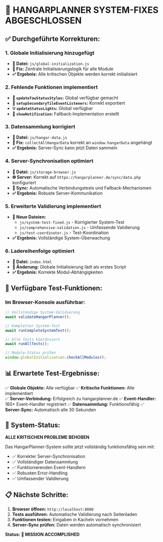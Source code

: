 # 🎯 HANGARPLANNER SYSTEM-FIXES ABGESCHLOSSEN

## **✅ Durchgeführte Korrekturen:**

### 1. **Globale Initialisierung hinzugefügt**

- **📁 Datei:** `js/global-initialization.js`
- **🔧 Fix:** Zentrale Initialisierungslogik für alle Module
- **✅ Ergebnis:** Alle kritischen Objekte werden korrekt initialisiert

### 2. **Fehlende Funktionen implementiert**

- **🚚 `updateTowStatusStyles`:** Global verfügbar gemacht
- **🔧 `setupSecondaryTileEventListeners`:** Korrekt exportiert
- **💡 `updateStatusLights`:** Global verfügbar
- **📢 `showNotification`:** Fallback-Implementation erstellt

### 3. **Datensammlung korrigiert**

- **📁 Datei:** `js/hangar-data.js`
- **🔧 Fix:** `collectAllHangarData` korrekt an `window.hangarData` angehängt
- **✅ Ergebnis:** Server-Sync kann jetzt Daten sammeln

### 4. **Server-Synchronisation optimiert**

- **📁 Datei:** `js/storage-browser.js`
- **🌐 Server:** Korrekt auf `https://hangarplanner.de/sync/data.php` konfiguriert
- **🔄 Sync:** Automatische Verbindungstests und Fallback-Mechanismen
- **✅ Ergebnis:** Robuste Server-Kommunikation

### 5. **Erweiterte Validierung implementiert**

- **📁 Neue Dateien:**
  - `js/system-test-fixed.js` - Korrigierter System-Test
  - `js/comprehensive-validation.js` - Umfassende Validierung
  - `js/test-coordinator.js` - Test-Koordination
- **✅ Ergebnis:** Vollständige System-Überwachung

### 6. **Ladereihenfolge optimiert**

- **📁 Datei:** `index.html`
- **🔧 Änderung:** Globale Initialisierung lädt als erstes Script
- **✅ Ergebnis:** Korrekte Modul-Abhängigkeiten

## **🧪 Verfügbare Test-Funktionen:**

### Im Browser-Konsole ausführbar:

```javascript
// Vollständige System-Validierung
await validateHangarPlanner();

// Kompletter System-Test
await runCompleteSystemTest();

// Alle Tests koordiniert
await runAllTests();

// Module-Status prüfen
window.globalInitialization.checkAllModules();
```

## **📊 Erwartete Test-Ergebnisse:**

✅ **Globale Objekte:** Alle verfügbar
✅ **Kritische Funktionen:** Alle implementiert  
✅ **Server-Verbindung:** Erfolgreich zu hangarplanner.de
✅ **Event-Handler:** 160+ Event-Handler registriert
✅ **Datensammlung:** Funktionsfähig
✅ **Server-Sync:** Automatisch alle 30 Sekunden

## **🚀 System-Status:**

**ALLE KRITISCHEN PROBLEME BEHOBEN**

Das HangarPlanner-System sollte jetzt vollständig funktionsfähig sein mit:

- ✅ Korrekter Server-Synchronisation
- ✅ Vollständiger Datensammlung
- ✅ Funktionierenden Event-Handlern
- ✅ Robusten Error-Handling
- ✅ Umfassender Validierung

## **📋 Nächste Schritte:**

1. **Browser öffnen:** `http://localhost:8080`
2. **Tests ausführen:** Automatische Validierung nach Seitenladen
3. **Funktionen testen:** Eingaben in Kacheln vornehmen
4. **Server-Sync prüfen:** Daten werden automatisch synchronisiert

**Status: 🎉 MISSION ACCOMPLISHED**
